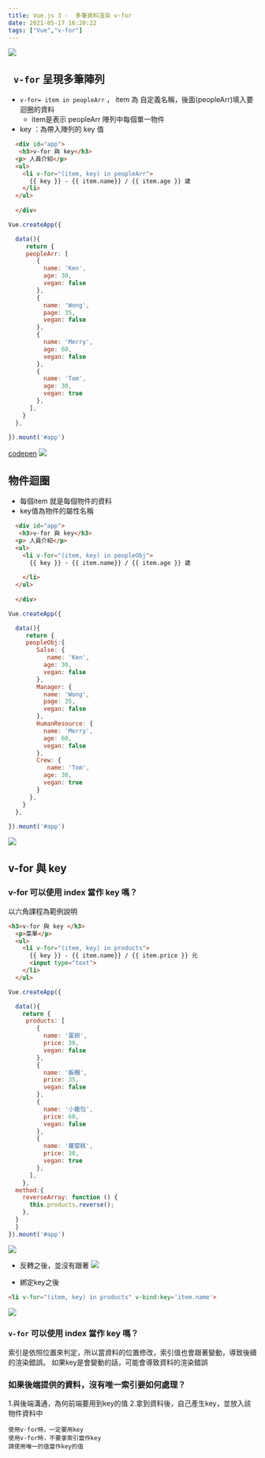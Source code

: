 ```yaml
---
title: Vue.js 3 -  多筆資料渲染 v-for
date: 2021-05-17 16:20:22
tags: ["Vue","v-for"] 
---
```

![](https://i.imgur.com/NBBY8vo.png)


## ` v-for` 呈現多筆陣列
* `v-for= item in peopleArr` ， item 為 自定義名稱，後面(peopleArr)填入要迴圈的資料
  * item是表示 peopleArr 陣列中每個單一物件
* key ：為帶入陣列的 key 值

```html
  <div id="app">
   <h3>v-for 與 key</h3>
  <p> 人員介紹</p>
  <ul>
    <li v-for="(item, key) in peopleArr">
      {{ key }} - {{ item.name}} / {{ item.age }} 歲
    </li>
  </ul>
    
  </div>

```
```javascript
Vue.createApp({

  data(){
     return {
     peopleArr: [
        {
          name: 'Ken',
          age: 30,
          vegan: false
        },
        {
          name: 'Wong',
          page: 35,
          vegan: false
        },
        {
          name: 'Merry',
          age: 60,
          vegan: false
        },
        {
          name: 'Tom',
          age: 30,
          vegan: true
        },
      ],
    }
  },
  
}).mount('#app')
```
[codepen](https://codepen.io/Eva-go/pen/powVYmN)
![](https://i.imgur.com/TebHrmC.png)

## 物件迴圈
* 每個item 就是每個物件的資料
* key值為物件的屬性名稱

```html
  <div id="app">
   <h3>v-for 與 key</h3>
  <p> 人員介紹</p>
  <ul>
    <li v-for="(item, key) in peopleObj">
      {{ key }} - {{ item.name}} / {{ item.age }} 歲
    
    </li>
  </ul>
    
  </div>

```
```javascript
Vue.createApp({

  data(){
     return {
     peopleObj:{
        Salse: {
           name: 'Ken',
          age: 30,
          vegan: false
        },
        Manager: {
          name: 'Wong',
          page: 35,
          vegan: false
        },
        HumanResource: {
          name: 'Merry',
          age: 60,
          vegan: false
        },
        Crew: {
           name: 'Tom',
          age: 30,
          vegan: true
        }
      },
    }
  },
  
}).mount('#app')
```
![](https://i.imgur.com/tzjh6Ah.png)

## v-for 與 key


### v-for 可以使用 index 當作 key 嗎？
以六角課程為範例說明


```html
<h3>v-for 與 key </h3>
  <p>菜單</p>
  <ul>
    <li v-for="(item, key) in products">
      {{ key }} - {{ item.name}} / {{ item.price }} 元
      <input type="text">
    </li>
  </ul>
```
```javascript
Vue.createApp({

  data(){
    return {
     products: [
        {
          name: '蛋餅',
          price: 30,
          vegan: false
        },
        {
          name: '飯糰',
          price: 35,
          vegan: false
        },
        {
          name: '小籠包',
          price: 60,
          vegan: false
        },
        {
          name: '蘿蔔糕',
          price: 30,
          vegan: true
        },
      ],
    },
  method:{
    reverseArray: function () {
      this.products.reverse();
    },
  }
  }
}).mount('#app')
```
![](https://i.imgur.com/GKjdBGd.png)

* 反轉之後，並沒有跟著
![](https://i.imgur.com/ALe8vst.png)

* 綁定key之後
``` html
<li v-for="(item, key) in products" v-bind:key='item.name'>
```

![](https://i.imgur.com/kbtUwy1.png)

### `v-for` 可以使用 index 當作 key 嗎？
索引是依照位置來判定，所以當資料的位置修改，索引值也會跟著變動，導致後續的渲染錯誤。
如果key是會變動的話，可能會導致資料的渲染錯誤

### 如果後端提供的資料，沒有唯一索引要如何處理？
  1.與後端溝通，為何前端要用到key的值
  2.拿到資料後，自己產生key，並放入該物件資料中

```
使用v-for時，一定要用key 
使用v-for時，不要拿索引當作key
請使用唯一的值當作key的值
```
